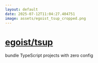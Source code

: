 ```yaml
---
layout: default
date: 2025-07-12T11:04:27.404751
image: assets/egoist_tsup_cropped.png
---
```


# [egoist/tsup](https://github.com/egoist/tsup)

bundle TypeScript projects with zero config
